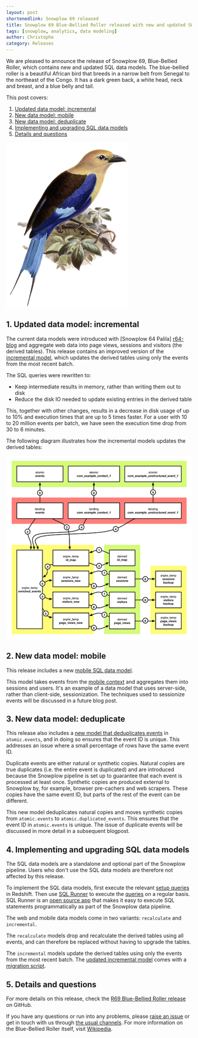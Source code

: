 ```yaml
---
layout: post
shortenedlink: Snowplow 69 released
title: Snowplow 69 Blue-Bellied Roller released with new and updated SQL data models
tags: [snowplow, analytics, data modeling]
author: Christophe
category: Releases
---
```


We are pleased to announce the release of Snowplow 69, Blue-Bellied Roller, which contains new and updated SQL data models. The blue-bellied roller is a beautiful African bird that breeds in a narrow belt from Senegal to the northeast of the Congo. It has a dark green back, a white head, neck and breast, and a blue belly and tail.

This post covers:

1. [Updated data model: incremental](/blog/2015/07/24/snowplow-r69-blue-bellied-roller-released#incremental)
2. [New data model: mobile](/blog/2015/07/24/snowplow-r69-blue-bellied-roller-released#mobile)
3. [New data model: deduplicate](/blog/2015/07/24/snowplow-r69-blue-bellied-roller-released#deduplication)
4. [Implementing and upgrading SQL data models](/blog/2015/07/24/snowplow-r69-blue-bellied-roller-released#upgrading)
5. [Details and questions](/blog/2015/07/24/snowplow-r69-blue-bellied-roller-released#details)

<img src="/assets/img/blog/2015/07/R69-blue-bellied-roller.jpg" style="height: 450px; margin: 0 auto;" />

<!--more-->

<h2 id="incremental">1. Updated data model: incremental</h2>

The current data models were introduced with [Snowplow 64 Palila] [r64-blog] and aggregate web data into page views, sessions and visitors (the derived tables). This release contains an improved version of the [incremental model](https://github.com/snowplow/snowplow/tree/master/5-data-modeling/sql-runner/redshift/sql/web-incremental), which updates the derived tables using only the events from the most recent batch.

The SQL queries were rewritten to:

- Keep intermediate results in memory, rather than writing them out to disk
- Reduce the disk IO needed to update existing entries in the derived table

This, together with other changes, results in a decrease in disk usage of up to 10% and execution times that are up to 5 times faster. For a user with 10 to 20 million events per batch, we have seen the execution time drop from 30 to 6 minutes.

The following diagram illustrates how the incremental models updates the derived tables:

<a href="https://github.com/snowplow/snowplow/blob/master/5-data-modeling/sql-runner/redshift/diagrams/web-incremental.png"><img src="/assets/img/blog/2015/07/web-incremental.png" style="height: 500px; margin: 0 auto;" /></a>

<h2 id="mobile">2. New data model: mobile</h2>

This release includes a new [mobile SQL data model](https://github.com/snowplow/snowplow/tree/master/5-data-modeling/sql-runner/redshift/sql/mobile-recalculate).

This model takes events from the [mobile context](https://github.com/snowplow/snowplow/blob/master/4-storage/redshift-storage/sql/com.snowplowanalytics.snowplow/mobile_context_1.sql) and aggregates them into sessions and users. It's an example of a data model that uses server-side, rather than client-side, sessionization. The techniques used to sessionize events will be discussed in a future blog post.

<h2 id="deduplication">3. New data model: deduplicate</h2>

This release also includes a [new model that deduplicates events](https://github.com/snowplow/snowplow/tree/master/5-data-modeling/sql-runner/redshift/sql/deduplicate) in `atomic.events`, and in doing so ensures that the event ID is unique. This addresses an issue where a small percentage of rows have the same event ID.

Duplicate events are either natural or synthetic copies. Natural copies are true duplicates (i.e. the entire event is duplicated) and are introduced because the Snowplow pipeline is set up to guarantee that each event is processed at least once. Synthetic copies are produced external to Snowplow by, for example, browser pre-cachers and web scrapers. These copies have the same event ID, but parts of the rest of the event can be different.

This new model deduplicates natural copies and moves synthetic copies from `atomic.events` to `atomic.duplicated_events`. This ensures that the event ID in `atomic.events` is unique. The issue of duplicate events will be discussed in more detail in a subsequent blogpost.

<h2 id="upgrading">4. Implementing and upgrading SQL data models</h2>

The SQL data models are a standalone and optional part of the Snowplow pipeline. Users who don't use the SQL data models are therefore not affected by this release.

To implement the SQL data models, first execute the relevant [setup queries](https://github.com/snowplow/snowplow/tree/master/5-data-modeling/sql-runner/redshift/setup) in Redshift. Then use [SQL Runner](https://github.com/snowplow/sql-runner) to execute the [queries](https://github.com/snowplow/snowplow/tree/master/5-data-modeling/sql-runner/redshift/sql) on a regular basis. SQL Runner is an [open source app](https://github.com/snowplow/sql-runner) that makes it easy to execute SQL statements programmatically as part of the Snowplow data pipeline.

The web and mobile data models come in two variants: `recalculate` and `incremental`.

The `recalculate` models drop and recalculate the derived tables using all events, and can therefore be replaced without having to upgrade the tables.

The `incremental` models update the derived tables using only the events from the most recent batch. The [updated incremental model](/blog/2015/07/24/snowplow-r69-blue-bellied-roller-released#incremental) comes with a [migration script](https://github.com/snowplow/snowplow/blob/master/5-data-modeling/sql-runner/redshift/migration/web-incremental-1-to-2/migration.sql).

<h2 id="details">5. Details and questions</h2>

For more details on this release, check the [R69 Blue-Bellied Roller release][r69-release] on GitHub.

If you have any questions or run into any problems, please [raise an issue][issues] or get in touch with us through [the usual channels][talk-to-us]. For more information on the Blue-Bellied Roller itself, visit [Wikipedia](https://en.wikipedia.org/wiki/Blue-bellied_roller).

[r64-blog]: /blog/2015/04/16/snowplow-r64-palila-released/
[r69-release]: https://github.com/snowplow/snowplow/releases/tag/r69-blue-bellied-roller

[issues]: https://github.com/snowplow/snowplow/issues
[talk-to-us]: https://github.com/snowplow/snowplow/wiki/Talk-to-us
